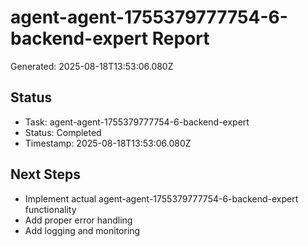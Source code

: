 # agent-agent-1755379777754-6-backend-expert Report

Generated: 2025-08-18T13:53:06.080Z

## Status
- Task: agent-agent-1755379777754-6-backend-expert
- Status: Completed
- Timestamp: 2025-08-18T13:53:06.080Z

## Next Steps
- Implement actual agent-agent-1755379777754-6-backend-expert functionality
- Add proper error handling
- Add logging and monitoring
